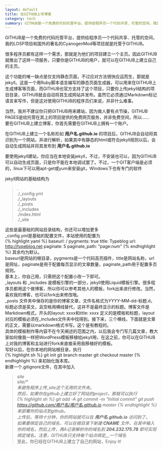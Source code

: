 ```yaml
---
layout: default
title: 在GITHUB上写博客
category: tech
summary: GITHUB是一个免费的代码托管平台，提供给程序员一个代码共享、托管的空间，我的LOSP项目和国外的著名的CyanogenMod等项目就是托管于GITHUB。<br />很多程序员都有这样一个需求，那就是为他们的项目建立一个主页。因此GITHUB就推出了这样一项服务，只要你是GITHUB的用户，就可以在GITHUB上建立自己的主页。
---
```

GITHUB是一个免费的代码托管平台，提供给程序员一个代码共享、托管的空间，我的LOSP项目和国外的著名的CyanogenMod等项目就是托管于GITHUB。

很多程序员都有这样一个需求，那就是为他们的项目建立一个主页。因此GITHUB就推出了这样一项服务，只要你是GITHUB的用户，就可以在GITHUB上建立自己的主页。

这个功能的唯一缺点是仅支持静态页面，不过应对方法很快应运而生，那就是jekyll。这是一个用Ruby脚本语言编写的静态页面生成器，可以用来在GITHUB上生成博客等页面，而GITHUB也官方支持了这个项目，只要你上传jekyll结构的项目目录，GITHUB就会自动将其生成网站并发布。虽然它必须通过Markdown标记语言来写作，但是这对使用GITHUB的程序员们来说，并非什么难事。

当然，我并不建议你只把GITHUB用来建站，因为做人要有点节操，GITHUB PAGES是给托管在其上的项目提供的免费网页服务，并非免费空间，所以……  
要在GITHUB上建立博客，你首先需要在GITHUB上拥有一个账户。

在GITHUB上建立一个名称形如 __用户名.github.io__ 的项目后，GITHUB会自动将其识别为一个网站，并进行解析，如果其中有静态的html或符合jekyll规则以后，会自动生成网站并将其发布到 __用户名.github.io__

要使用jekyll建站，你应当在本地安装jekyll，不过，不安装也可以，因为GITHUB可以自动生成页面，只是你不能在本地调试罢了。不过，一个GIT客户端是必须的，linux下可以用apt-get或yum来安装git，Windows下也有专门的软件

jekyll网站的基础结构为  

> .  
> ./_config.yml  
> ./_layouts  
> ./_posts  
> ./_includes  
> ./index.html  
> ./_site  

这些是最基础的网站目录结构，你还可以增加更多  
\_config.yml是基础的配置文件，本站使用的配置为  
{% highlight yaml %}
baseurl: /
pygments: true
title: Typeblog
url: http://typeblog.net
paginate: 5
paginate_path: "page:num"
{% endhighlight %}
其余均为默认。  
baseurl是网站的根目录，pygments是一个代码高亮插件，title是网站名称，url是网址，paginate是用于配置每页显示的文章数量，paginate_path用于配置多页规则。  
基本上，你自己用，只需把这个配置小改一下即可。  
\_layouts 和 \_includes 是模板引擎的一部分，jekyll使用Liquid模板引擎。很多程序员都用这个做博客，所以你可以参考其他人的模板，fork出来进行修改。当然，喜欢我的博客，也可以fork出来修改哦。  
\_posts 文件夹中保存的是你的博客文章，文件名格式为YYYY-MM-dd-标题.d，标题必须是英文，且空格用横线替代，这并不是最终显示的标题。博客文件是Markdown格式，开头的layout: xxxx和title: xxxx 定义的是模板和标题，layout对应的模板必须在\_includes文件夹中找得到。接下来，三个横线，下面就是文章的正文，需要以markdown格式书写。这个是有教程的。  
具体的模板制作等内容不在今天阐述的范围之内，以后我会专门写几篇文章，教大家如何像我一样把WordPress模板移植给jekyll用，在这之前，你可以在GITHUB上对我的博客和主站进行fork来直接采用我移植好的模板。  
写好以后，在你本地的网站根目录，执行  
{% highlight sh %}
git init
git branch master
git checkout master
{% endhighlight %}
来初始化版本库。  
新建一个.gitignore文件，在其中加入  
> _site  
> _site/*  
来避免程序上传\_site这个无用的文件夹。  
然后，如果你在github上建立好了网站的project，那就可以执行  
{% highlight sh %}
git add -A
git commit -m "Initial commit"
git push https://github.com/用户名/用户名.github.io master
{% endhighlight %}
来部署你的站点到github。  
上传后，等待十分钟，你的网站就可以在 __用户名.github.io__ 访问到了。  
如果要绑定自己的域名，可以在根目录下新建 __CNAME__ 文件，在其中输入你的域名，然后上传，再A记录解析你的域名到 __204.232.175.78__ 即可实现绑定域名。注意，GITHUB只支持每个站点绑定__一个域名__  
至此，你已经在GITHUB上建立了自己的网站，Enjoy it!
